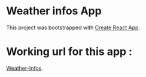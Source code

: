 # Weather infos App

This project was bootstrapped with [Create React App](https://github.com/facebook/create-react-app).

# Working url for this app :

[Weather-Infos](https://whether-jsyk.onrender.com).




